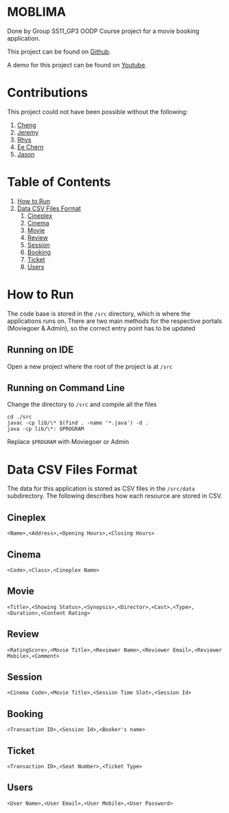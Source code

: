 # MOBLIMA
Done by Group SS11_GP3 OODP Course project for a movie booking application.

This project can be found on [Github](https://github.com/Worsl/OODP_SS11_GP3).

A demo for this project can be found on [Youtube](https://www.youtube.com/watch?v=yUlwvRwmYz4).

# Contributions
This project could not have been possible without the following:
1. [Cheng](https://github.com/Worsl)
2. [Jeremy](https://github.com/iiJoe)
3. [Rhys](https://github.com/Rhys-Wong)
4. [Ee Chern](https://github.com/Pistato)
5. [Jason](https://github.com/JasonYifei)

# Table of Contents

1. [How to Run](#howToRun)
2.  [Data CSV Files Format](#orgc5c4c26)
    1.  [Cineplex](#orgea1e4e2)
    2.  [Cinema](#orga1115ab)
    3.  [Movie](#org8075385)
    4.  [Review](#org8015385)
    1.  [Session](#sessionscsv)
    2.  [Booking](#bookingscsv)
    3.  [Ticket](#ticketscsv)
    4.  [Users](#userscsv)

<a id="howToRun"></a>
# How to Run
The code base is stored in the `/src` directory, which is where the applications runs on. There are two main methods for the respective portals (Moviegoer & Admin), so the correct entry point has to be updated

## Running on IDE
Open a new project where the root of the project is at `/src`

## Running on Command Line
Change the directory to `/src` and compile all the files
```
cd ./src
javac -cp lib/\* $(find . -name '*.java') -d .
java -cp lib/\*: $PROGRAM
```
Replace `$PROGRAM` with Moviegoer or Admin

<a id="orgc5c4c26"></a>

# Data CSV Files Format
The data for this application is stored as CSV files in the `/src/data` subdirectory. The following describes how each resource are stored in CSV.

<a id="orgea1e4e2"></a>

## Cineplex

```
<Name>,<Address>,<Opening Hours>,<Closing Hours>
```

<a id="orga1115ab"></a>

## Cinema

```
<Code>,<Class>,<Cineplex Name>
```

<a id="org8075385"></a>

## Movie

```
<Title>,<Showing Status>,<Synopsis>,<Director>,<Cast>,<Type>,<Duration>,<Content Rating>
```

<a id="org8015385"></a>

## Review

```
<RatingScore>,<Movie Title>,<Reviewer Name>,<Reviewer Email>,<Reviewer Mobile>,<Comment>
```

<a id="sessionscsv"></a>

## Session

```
<Cinema Code>,<Movie Title>,<Session Time Slot>,<Session Id>
```

<a id="bookingscsv"></a>

## Booking

```
<Transaction ID>,<Session Id>,<Booker's name>
```

<a id="ticketscsv"></a>

## Ticket

```
<Transaction ID>,<Seat Number>,<Ticket Type>
```
<a id="userscsv"></a>

## Users

```
<User Name>,<User Email>,<User Mobile>,<User Password>
```
